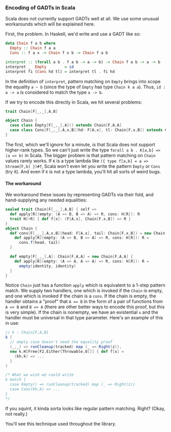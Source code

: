 
### <a id="gadts"> Encoding of GADTs in Scala

Scala does not currently support GADTs well at all. We use some unusual workarounds which will be explained here.

First, the problem. In Haskell, we'd write and use a GADT like so:

```Haskell
data Chain f a b where
  Empty :: Chain f a a
  Cons :: f a x -> Chain f x b -> Chain f a b

interpret :: (forall a b . f a b -> a -> b) -> Chain f a b -> a -> b
interpret _  Empty        = id
interpret fi (Cons hd tl) = interpret tl . fi hd
```

In the definition of `interpret`, pattern matching on `Empty` brings into scope the equality `a ~ b` (since the type of `Empty` has type `Chain k a a`). Thus, `id : a -> a` is considered to match the type `a -> b`.

If we try to encode this directly in Scala, we hit several problems:

```Scala
trait Chain[F[_,_],A,B]

object Chain {
  case class Empty[F[_,_],A]() extends Chain[F,A,A]
  case class Cons[F[_,_],A,x,B](hd: F[A,x], tl: Chain[F,x,B]) extends Chain[F,A,B]
}
```

The first, which we'll ignore for a minute, is that Scala does not support higher-rank types. So we can't just write the type `forall a b . K[a,b] => (a => b)` in Scala. The bigger problem is that pattern matching on `Chain` values rarely works. If `K` is a type lambda like `({ type f[a,b] = a => Stream[F,b] })#f`, Scala won't even let you write the pattern `Empty` or `Cons` (try it). And even if `K` is not a type lambda, you'll hit all sorts of weird bugs.

#### The workaround

We workaround these issues by representing GADTs via their fold, and hand-supplying any needed equalities:

```Scala
sealed trait Chain[F[_,_],A,B] { self =>
  def apply[R](empty: (A => B, B => A) => R, cons: H[R]): R
  trait H[+R] { def f[x]: (F[A,x], Chain[F,x,B]) => R }
}
object Chain {
  def cons[F[_,_],A,x,B](head: F[A,x], tail: Chain[F,x,B]) = new Chain[F,A,B] {
    def apply[R](empty: (A => B, B => A) => R, cons: H[R]): R =
      cons.f(head, tail)
  }

  def empty[F[_,_],A]: Chain[F,A,A] = new Chain[F,A,A] {
    def apply[R](empty: (A => A, A => A) => R, cons: H[R]): R =
      empty(identity, identity)
  }
}
```

Notice `Chain` just has a function `apply` which is equivalent to a 1-step pattern match. We supply two handlers, one which is invoked if the `Chain` is empty, and one which is invoked if the chain is a `cons`. If the chain is empty, the handler obtains a "proof" that `A == B` in the form of a pair of functions from `A => B` and `B => A` (there are other better ways to encode this proof, but this is very simple). If the chain is nonempty, we have an existential `x` and the handler must be universal in that type parameter. Here's an example of this in use:

```Scala
// k : Chain[F,A,B]
k (
  // empty case doesn't need the equality proof
  (_,_) => runCleanup(tracked) map (_ => Right(z)),
  new k.H[Free[F2,Either[Throwable,O]]] { def f[x] =
    (kh,k) => ...
  }
)

/* What we wish we could write
k match {
  case Empty() => runCleanup(tracked) map (_ => Right(z))
  case Cons(kh,k) => ...
}
*/
```

If you squint, it kinda sorta looks like regular pattern matching. Right? (Okay, not really.)

You'll see this technique used throughout the library.
